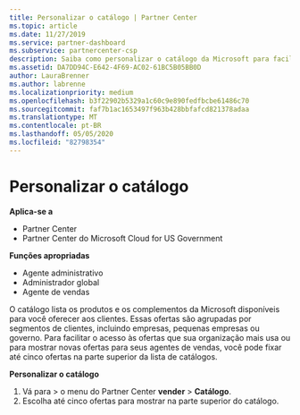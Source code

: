 ```yaml
---
title: Personalizar o catálogo | Partner Center
ms.topic: article
ms.date: 11/27/2019
ms.service: partner-dashboard
ms.subservice: partnercenter-csp
description: Saiba como personalizar o catálogo da Microsoft para facilitar o acesso às ofertas de parceiros ou aos produtos que a sua organização utiliza mais.
ms.assetid: DA7DD94C-E642-4F69-AC02-61BC5B05BB0D
author: LauraBrenner
ms.author: labrenne
ms.localizationpriority: medium
ms.openlocfilehash: b3f22902b5329a1c60c9e890fedfbcbe61486c70
ms.sourcegitcommit: faf7b1ac1653497f963b428bbfafcd821378adaa
ms.translationtype: MT
ms.contentlocale: pt-BR
ms.lasthandoff: 05/05/2020
ms.locfileid: "82798354"
---
```

# <a name="customize-the-catalog"></a>Personalizar o catálogo

**Aplica-se a**

-  Partner Center
-  Partner Center do Microsoft Cloud for US Government

**Funções apropriadas**

- Agente administrativo
- Administrador global
- Agente de vendas

O catálogo lista os produtos e os complementos da Microsoft disponíveis para você oferecer aos clientes. Essas ofertas são agrupadas por segmentos de clientes, incluindo empresas, pequenas empresas ou governo. Para facilitar o acesso às ofertas que sua organização mais usa ou para mostrar novas ofertas para seus agentes de vendas, você pode fixar até cinco ofertas na parte superior da lista de catálogos.

**Personalizar o catálogo**

1.  Vá para &gt; o menu do Partner Center **vender** &gt; **Catálogo**.
2.  Escolha até cinco ofertas para mostrar na parte superior do catálogo.

 

 



